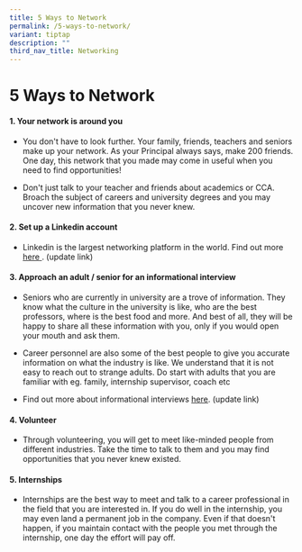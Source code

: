 ```yaml
---
title: 5 Ways to Network
permalink: /5-ways-to-network/
variant: tiptap
description: ""
third_nav_title: Networking
---
```

<h1>5 Ways to Network</h1>
<h4>1. Your network is around you</h4>
<ul>
<li>
<p>You don't have to look further. Your family, friends, teachers and seniors
make up your network. As your Principal always says, make 200 friends.
One day, this network that you made may come in useful when you need to
find opportunities!</p>
</li>
<li>
<p>Don't just talk to your teacher and friends about academics or CCA. Broach
the subject of careers and university degrees and you may uncover new information
that you never knew.</p>
</li>
</ul>
<h4>2. Set up a Linkedin account</h4>
<ul>
<li>
<p>Linkedin is the largest networking platform in the world. Find out more
<a href="personal-branding" class="wixui-rich-text__text" rel="noopener noreferrer nofollow" target="_self"><u>here</u>
</a>. (update link)</p>
</li>
</ul>
<h4>3. Approach an adult / senior for an informational interview</h4>
<ul>
<li>
<p>Seniors who are currently in university are a trove of information. They
know what the culture in the university is like, who are the best professors,
where is the best food and more. And best of all, they will be happy to
share all these information with you, only if you would open your mouth
and ask them.</p>
</li>
<li>
<p>Career personnel are also some of the best people to give you accurate
information on what the industry is like. We understand that it is not
easy to reach out to strange adults. Do start with adults that you are
familiar with eg. family, internship supervisor, coach etc</p>
</li>
<li>
<p>Find out more about informational interviews <a href="information-interviews" class="wixui-rich-text__text" rel="noopener noreferrer nofollow" target="_self"><u>here</u></a>.
(update link)</p>
</li>
</ul>
<h4>4. Volunteer</h4>
<ul>
<li>
<p>Through volunteering, you will get to meet like-minded people from different
industries. Take the time to talk to them and you may find opportunities
that you never knew existed.</p>
</li>
</ul>
<h4>5. Internships</h4>
<ul>
<li>
<p>Internships are the best way to meet and talk to a career professional
in the field that you are interested in. If you do well in the internship,
you may even land a permanent job in the company. Even if that doesn't
happen, if you maintain contact with the people you met through the internship,
one day the effort will pay off.&nbsp;</p>
</li>
</ul>
<p></p>